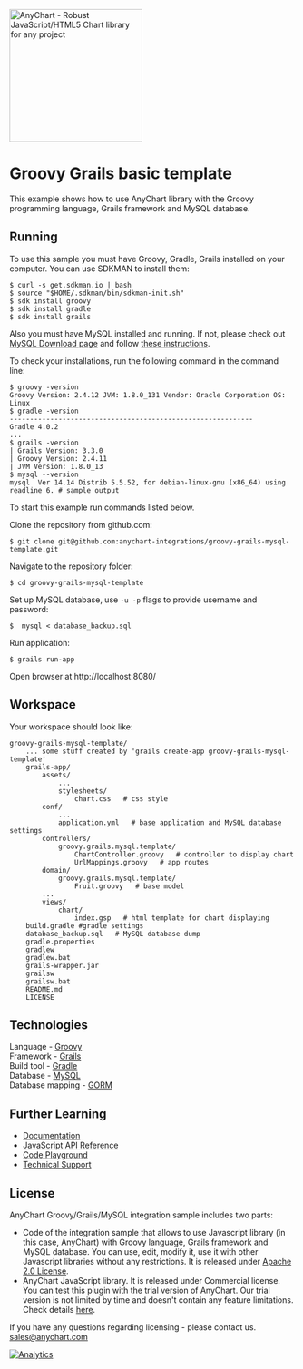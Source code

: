 [<img src="https://cdn.anychart.com/images/logo-transparent-segoe.png?2" width="234px" alt="AnyChart - Robust JavaScript/HTML5 Chart library for any project">](https://www.anychart.com)

Groovy Grails basic template
=========================

This example shows how to use AnyChart library with the Groovy programming language, Grails framework and MySQL database.

## Running

To use this sample you must have Groovy, Gradle, Grails installed on your computer.
You can use SDKMAN to install them:
```
$ curl -s get.sdkman.io | bash
$ source "$HOME/.sdkman/bin/sdkman-init.sh"
$ sdk install groovy
$ sdk install gradle
$ sdk install grails
```
Also you must have MySQL installed and running. If not, please check out [MySQL Download page](https://dev.mysql.com/downloads/installer/) and follow [these instructions]( http://dev.mysql.com/doc/refman/5.7/en/installing.html).

To check your installations, run the following command in the command line:
```
$ groovy -version
Groovy Version: 2.4.12 JVM: 1.8.0_131 Vendor: Oracle Corporation OS: Linux
$ gradle -version
------------------------------------------------------------
Gradle 4.0.2
...
$ grails -version
| Grails Version: 3.3.0
| Groovy Version: 2.4.11
| JVM Version: 1.8.0_13
$ mysql --version
mysql  Ver 14.14 Distrib 5.5.52, for debian-linux-gnu (x86_64) using readline 6. # sample output
```

To start this example run commands listed below.

Clone the repository from github.com:
```
$ git clone git@github.com:anychart-integrations/groovy-grails-mysql-template.git
```

Navigate to the repository folder:
```
$ cd groovy-grails-mysql-template
```

Set up MySQL database, use `-u -p` flags to provide username and password:
```
$  mysql < database_backup.sql
```

Run application:
```
$ grails run-app
```

Open browser at http://localhost:8080/

## Workspace
Your workspace should look like:
```
groovy-grails-mysql-template/
    ... some stuff created by 'grails create-app groovy-grails-mysql-template'
    grails-app/
        assets/
            ...
            stylesheets/
                chart.css   # css style
        conf/
            ...
            application.yml   # base application and MySQL database settings
        controllers/
            groovy.grails.mysql.template/
                ChartController.groovy   # controller to display chart
                UrlMappings.groovy   # app routes
        domain/
            groovy.grails.mysql.template/
                Fruit.groovy   # base model
        ...
        views/
            chart/
                index.gsp   # html template for chart displaying
    build.gradle #gradle settings
    database_backup.sql   # MySQL database dump
    gradle.properties
    gradlew
    gradlew.bat
    grails-wrapper.jar
    grailsw
    grailsw.bat
    README.md
    LICENSE
```

## Technologies
Language - [Groovy](http://groovy-lang.org/)<br />
Framework - [Grails](https://grails.org/)<br />
Build tool - [Gradle](https://gradle.org/)<br />
Database - [MySQL](https://www.mysql.com/)<br />
Database mapping - [GORM](http://gorm.grails.org/latest/)<br />

## Further Learning
* [Documentation](https://docs.anychart.com)
* [JavaScript API Reference](https://api.anychart.com)
* [Code Playground](https://playground.anychart.com)
* [Technical Support](https://www.anychart.com/support)

## License
AnyChart Groovy/Grails/MySQL integration sample includes two parts:
- Code of the integration sample that allows to use Javascript library (in this case, AnyChart) with Groovy language, Grails framework and MySQL database. You can use, edit, modify it, use it with other Javascript libraries without any restrictions. It is released under [Apache 2.0 License](https://github.com/anychart-integrations/groovy-grails-mysql-template/blob/master/LICENSE).
- AnyChart JavaScript library. It is released under Commercial license. You can test this plugin with the trial version of AnyChart. Our trial version is not limited by time and doesn't contain any feature limitations. Check details [here](https://www.anychart.com/buy/).

If you have any questions regarding licensing - please contact us. <sales@anychart.com>

[![Analytics](https://ga-beacon.appspot.com/UA-228820-4/Integrations/groovy-grails-mysql-template?pixel&useReferer)](https://github.com/igrigorik/ga-beacon)
